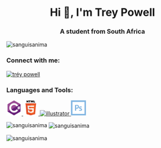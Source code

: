 <h1 align="center">Hi 👋, I'm Trey Powell</h1>
<h3 align="center">A student from South Africa</h3>

<p align="left"> <img src="https://komarev.com/ghpvc/?username=sanguisanima&label=Profile%20views&color=0e75b6&style=flat" alt="sanguisanima" /> </p>

<h3 align="left">Connect with me:</h3>
<p align="left">
<a href="https://linkedin.com/in/tréy powell" target="blank"><img align="center" src="https://raw.githubusercontent.com/rahuldkjain/github-profile-readme-generator/master/src/images/icons/Social/linked-in-alt.svg" alt="tréy powell" height="30" width="40" /></a>
</p>

<h3 align="left">Languages and Tools:</h3>
<p align="left"> <a href="https://www.w3schools.com/cs/" target="_blank"> <img src="https://raw.githubusercontent.com/devicons/devicon/master/icons/csharp/csharp-original.svg" alt="csharp" width="40" height="40"/> </a> <a href="https://www.w3.org/html/" target="_blank"> <img src="https://raw.githubusercontent.com/devicons/devicon/master/icons/html5/html5-original-wordmark.svg" alt="html5" width="40" height="40"/> </a> <a href="https://www.adobe.com/in/products/illustrator.html" target="_blank"> <img src="https://www.vectorlogo.zone/logos/adobe_illustrator/adobe_illustrator-icon.svg" alt="illustrator" width="40" height="40"/> </a> <a href="https://www.photoshop.com/en" target="_blank"> <img src="https://raw.githubusercontent.com/devicons/devicon/master/icons/photoshop/photoshop-line.svg" alt="photoshop" width="40" height="40"/> </a> </p>

<p><img align="left" src="https://raw.githubusercontent.com/SanguisAnima/GitHub-Stats/f7455e0552b3f88dea3c7ac6c40bd3dae063083c/generated/languages.svg" alt="sanguisanima" /></p>

<p>&nbsp;<img align="center" src="https://raw.githubusercontent.com/SanguisAnima/GitHub-Stats/f7455e0552b3f88dea3c7ac6c40bd3dae063083c/generated/overview.svg" alt="sanguisanima" /></p>

<p><img align="center" src="http://github-readme-streak-stats.herokuapp.com?user=SanguisAnima&theme=dark&hide_border=true&fire=DD2727" alt="sanguisanima" /></p>

